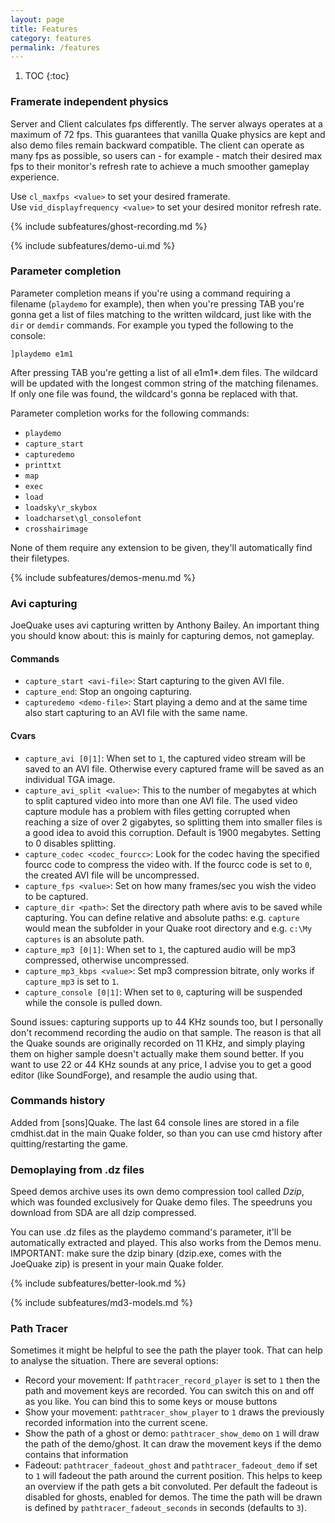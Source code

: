 ```yaml
---
layout: page
title: Features
category: features
permalink: /features
---
```


1. TOC
{:toc}

### Framerate independent physics

Server and Client calculates fps differently.
The server always operates at a maximum of 72 fps. This guarantees that vanilla Quake physics are kept and also demo files remain backward compatible.
The client can operate as many fps as possible, so users can - for example - match their desired max fps to their monitor's refresh rate to achieve a much smoother gameplay experience.

Use `cl_maxfps <value>` to set your desired framerate.  
Use `vid_displayfrequency <value>` to set your desired monitor refresh rate.

{% include subfeatures/ghost-recording.md %}

{% include subfeatures/demo-ui.md %}

### Parameter completion

Parameter completion means if you're using a command requiring a filename
(`playdemo` for example), then when you're pressing TAB you're gonna get a list of files matching to the written wildcard, just like with the `dir` or `demdir` commands.
For example you typed the following to the console:

```
]playdemo e1m1
```

After pressing TAB you're getting a list of all e1m1*.dem files.
The wildcard will be updated with the longest common string of the matching
filenames. If only one file was found, the wildcard's gonna be replaced with
that.

Parameter completion works for the following commands:
* `playdemo`
* `capture_start`
* `capturedemo`
* `printtxt`
* `map`
* `exec`
* `load`
* `loadsky\r_skybox`
* `loadcharset\gl_consolefont`
* `crosshairimage`

None of them require any extension to be given, they'll automatically find
their filetypes.

{% include subfeatures/demos-menu.md %}

### Avi capturing

JoeQuake uses avi capturing written by Anthony Bailey.
An important thing you should know about: this is mainly for capturing demos,
not gameplay.

#### Commands

- `capture_start <avi-file>`: Start capturing to the given AVI file.
- `capture_end`: Stop an ongoing capturing.
- `capturedemo <demo-file>`: Start playing a demo and at the same time also start capturing to an AVI file with the same name.

#### Cvars

- `capture_avi [0|1]`: When set to `1`, the captured video stream will be saved to an AVI file. Otherwise every captured frame will be saved as an individual TGA image.
- `capture_avi_split <value>`: This to the number of megabytes at which to split captured video into more than one AVI file. The used video capture module has a problem with files getting corrupted when reaching a size of over 2 gigabytes, so splitting them into smaller files is a good idea to avoid this corruption. Default is 1900 megabytes. Setting to 0 disables splitting.
- `capture_codec <codec_fourcc>`: Look for the codec having the specified fourcc code to compress the video with. If the fourcc code is set to `0`, the created AVI file will be uncompressed.
- `capture_fps <value>`: Set on how many frames/sec you wish the video to be captured.
- `capture_dir <path>`: Set the directory path where avis to be saved while capturing. You can define relative and absolute paths: e.g. `capture` would mean the subfolder in your Quake root directory and e.g. `c:\My captures` is an absolute path.
- `capture_mp3 [0|1]`: When set to `1`, the captured audio will be mp3 compressed, otherwise uncompressed.
- `capture_mp3_kbps <value>`: Set mp3 compression bitrate, only works if `capture_mp3` is set to `1`.
- `capture_console [0|1]`: When set to `0`, capturing will be suspended while the console is pulled down.

Sound issues: capturing supports up to 44 KHz sounds too, but I personally don't recommend recording the audio on that sample. The reason is that all the Quake sounds are originally recorded on 11 KHz, and simply playing them on higher sample doesn't actually make them sound better. If you want to use 22 or 44 KHz sounds at any price, I advise you to get a good editor (like SoundForge), and resample the audio using that.

### Commands history

Added from [sons]Quake.
The last 64 console lines are stored in a file cmdhist.dat in the main Quake
folder, so than you can use cmd history after quitting/restarting the game.

### Demoplaying from .dz files

Speed demos archive uses its own demo compression tool called *Dzip*, which was founded exclusively for Quake demo files. The speedruns you download from SDA are all dzip compressed.

You can use .dz files as the playdemo command's parameter, it'll be
automatically extracted and played. This also works from the Demos menu.  
IMPORTANT: make sure the dzip binary (dzip.exe, comes with the JoeQuake zip) is present in your main Quake folder.

{% include subfeatures/better-look.md %}

{% include subfeatures/md3-models.md %}

### Path Tracer

Sometimes it might be helpful to see the path the player took. That can help to analyse the situation. There are several options:

- Record your movement: If `pathtracer_record_player` is set to `1` then the path and movement keys are recorded. You can switch this on and off as you like. You can bind this to some keys or mouse buttons
- Show your movement: `pathtracer_show_player` to `1` draws the previously recorded information into the current scene.
- Show the path of a ghost or demo: `pathtracer_show_demo` on `1` will draw the path of the demo/ghost. It can draw the movement keys if the demo contains that information
- Fadeout: `pathtracer_fadeout_ghost` and `pathtracer_fadeout_demo` if set to `1` will fadeout the path around the current position. This helps to keep an overview if the path gets a bit convoluted. Per default the fadeout is disabled for ghosts, enabled for demos. The time the path will be drawn is defined by `pathtracer_fadeout_seconds` in seconds (defaults to `3`).